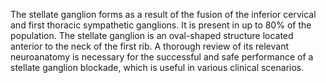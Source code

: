 The stellate ganglion forms as a result of the fusion of the inferior cervical and first thoracic sympathetic ganglions. It is present in up to 80% of the population. The stellate ganglion is an oval-shaped structure located anterior to the neck of the first rib. A thorough review of its relevant neuroanatomy is necessary for the successful and safe performance of a stellate ganglion blockade, which is useful in various clinical scenarios.
